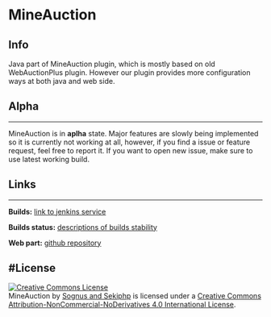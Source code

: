# MineAuction
## Info
Java part of MineAuction plugin, which is mostly based on old WebAuctionPlus plugin. However our plugin provides more configuration ways at both java and web side.

## Alpha
-------------
MineAuction is in **aplha** state. Major features are slowly being implemented so it is currently not working at all, however, if you find a issue or feature request, feel free to report it. If you want to open new issue, make sure to use latest working build.

## Links
-------------
**Builds:** [link to jenkins service](http://ci.technicraft.cz/job/MineAuction/)


**Builds status:** [descriptions of builds stability](http://grief.cz/mabuildstatus)


**Web part:** [github repository](http://grief.cz/mabuildstatus)

#License
-------------
<a rel="license" href="http://creativecommons.org/licenses/by-nc-nd/4.0/"><img alt="Creative Commons License" style="border-width:0" src="https://i.creativecommons.org/l/by-nc-nd/4.0/88x31.png" /></a><br /><span xmlns:dct="http://purl.org/dc/terms/" property="dct:title">MineAuction</span> by <a xmlns:cc="http://creativecommons.org/ns#" href="http://github.com/Sognus" property="cc:attributionName" rel="cc:attributionURL">Sognus and Sekiphp</a> is licensed under a <a rel="license" href="http://creativecommons.org/licenses/by-nc-nd/4.0/">Creative Commons Attribution-NonCommercial-NoDerivatives 4.0 International License</a>.

